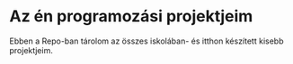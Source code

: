 # Az én programozási projektjeim

Ebben a Repo-ban tárolom az összes iskolában- és itthon készített kisebb projektjeim.